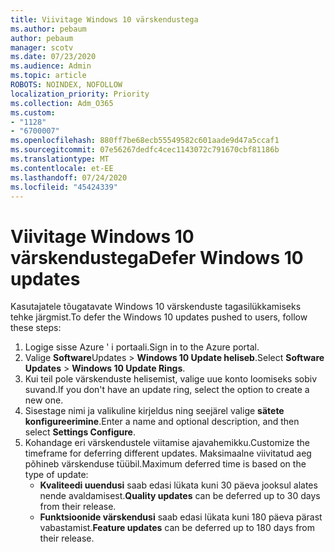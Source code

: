 ```yaml
---
title: Viivitage Windows 10 värskendustega
ms.author: pebaum
author: pebaum
manager: scotv
ms.date: 07/23/2020
ms.audience: Admin
ms.topic: article
ROBOTS: NOINDEX, NOFOLLOW
localization_priority: Priority
ms.collection: Adm_O365
ms.custom:
- "1128"
- "6700007"
ms.openlocfilehash: 880ff7be68ecb55549582c601aade9d47a5ccaf1
ms.sourcegitcommit: 07e56267dedfc4cec1143072c791670cbf81186b
ms.translationtype: MT
ms.contentlocale: et-EE
ms.lasthandoff: 07/24/2020
ms.locfileid: "45424339"
---
```

# <a name="defer-windows-10-updates"></a><span data-ttu-id="b376f-102">Viivitage Windows 10 värskendustega</span><span class="sxs-lookup"><span data-stu-id="b376f-102">Defer Windows 10 updates</span></span>

<span data-ttu-id="b376f-103">Kasutajatele tõugatavate Windows 10 värskenduste tagasilükkamiseks tehke järgmist.</span><span class="sxs-lookup"><span data-stu-id="b376f-103">To defer the Windows 10 updates pushed to users, follow these steps:</span></span>

1. <span data-ttu-id="b376f-104">Logige sisse Azure ' i portaali.</span><span class="sxs-lookup"><span data-stu-id="b376f-104">Sign in to the Azure portal.</span></span>
2. <span data-ttu-id="b376f-105">Valige **Software**Updates   >   **Windows 10 Update heliseb**.</span><span class="sxs-lookup"><span data-stu-id="b376f-105">Select  **Software Updates**  >  **Windows 10 Update Rings**.</span></span>
3. <span data-ttu-id="b376f-106">Kui teil pole värskenduste helisemist, valige uue konto loomiseks sobiv suvand.</span><span class="sxs-lookup"><span data-stu-id="b376f-106">If you don't have an update ring, select the option to create a new one.</span></span>
4. <span data-ttu-id="b376f-107">Sisestage nimi ja valikuline kirjeldus ning seejärel valige **sätete konfigureerimine**.</span><span class="sxs-lookup"><span data-stu-id="b376f-107">Enter a name and optional description, and then select  **Settings Configure**.</span></span>
5. <span data-ttu-id="b376f-108">Kohandage eri värskendustele viitamise ajavahemikku.</span><span class="sxs-lookup"><span data-stu-id="b376f-108">Customize the timeframe for deferring different updates.</span></span> <span data-ttu-id="b376f-109">Maksimaalne viivitatud aeg põhineb värskenduse tüübil.</span><span class="sxs-lookup"><span data-stu-id="b376f-109">Maximum deferred time is based on the type of update:</span></span>
    - <span data-ttu-id="b376f-110">**Kvaliteedi uuendusi** saab edasi lükata kuni 30 päeva jooksul alates nende avaldamisest.</span><span class="sxs-lookup"><span data-stu-id="b376f-110">**Quality updates**  can be deferred up to 30 days from their release.</span></span>
    - <span data-ttu-id="b376f-111">**Funktsioonide värskendusi** saab edasi lükata kuni 180 päeva pärast vabastamist.</span><span class="sxs-lookup"><span data-stu-id="b376f-111">**Feature updates**  can be deferred up to 180 days from their release.</span></span>
